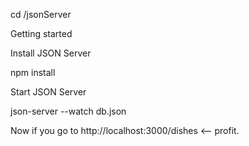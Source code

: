 cd /jsonServer

Getting started

Install JSON Server

npm install

Start JSON Server

json-server --watch db.json

Now if you go to http://localhost:3000/dishes  <-- profit.
